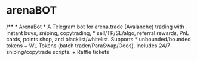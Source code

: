 # arenaBOT
/**  * ArenaBot  * A Telegram bot for  arena.trade (Avalanche) trading with instant buys, sniping, copytrading,  * sell/TP/SL/algo, referral rewards, PnL cards, points shop, and blacklist/whitelist. Supports  * unbounded/bounded tokens + WL Tokens  (batch trader/ParaSwap/Odos). Includes 24/7 sniping/copytrade scripts.   + Raffle tickets
